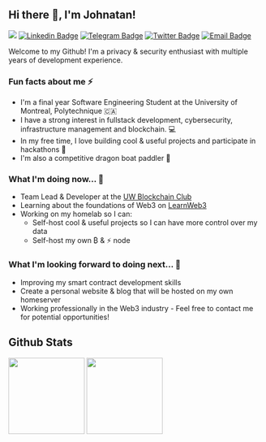 ## Hi there 👋, I'm Johnatan! 

![](https://komarev.com/ghpvc/?username=johnatag&style=flat-square&color=blue)
[![Linkedin Badge](https://img.shields.io/badge/Johnatan%20Gao-0e76a8?style=flat-square&logo=Linkedin&logoColor=white)](https://linkedin.com/in/johnatag/)
[![Telegram Badge](https://img.shields.io/badge/@t3chlore-0088cc?style=flat-square&logo=Telegram&logoColor=white)](https://t.me/t3chlore)
[![Twitter Badge](https://img.shields.io/badge/@BlockchainJg-1DA1F2?style=flat-square&logo=twitter&logoColor=white)](https://twitter.com/BlockchainJg/)
[![Email Badge](https://img.shields.io/badge/dev@johnatangao.com-0078D4?style=flat-squaree&logo=microsoft-outlook&logoColor=white)](mailto:dev@johnatangao.com)

Welcome to my Github! I'm a privacy & security enthusiast with multiple years of development experience.

### Fun facts about me ⚡
- I'm a final year Software Engineering Student at the University of Montreal, Polytechnique 🇨🇦
- I have a strong interest in fullstack development, cybersecurity, infrastructure management and blockchain. 💻
- In my free time, I love building cool & useful projects and participate in hackathons 🔨
- I'm also a competitive dragon boat paddler 🐲

### What I'm doing now... 🔎
- Team Lead & Developer at the [UW Blockchain Club](https://www.uwblockchain.ca/)
- Learning about the foundations of Web3 on [LearnWeb3](https://learnweb3.io/)
- Working on my homelab so I can:
    - Self-host cool & useful projects so I can have more control over my data
    - Self-host my own ₿ & ⚡ node

### What I'm looking forward to doing next... 🔮
- Improving my smart contract development skills
- Create a personal website & blog that will be hosted on my own homeserver
- Working professionally in the Web3 industry - Feel free to contact me for potential opportunities!

## Github Stats
<img height="150px" src="https://github-readme-stats-git-masterrstaa-rickstaa.vercel.app/api?username=johnatag&hide_border=true&show_icons=true&include_all_commits=false&count_private=true&line_height=24&text_color=ffffff&icon_color=ffffff&bg_color=0,fd1d1d,e1306c,c13584,833ab4&title_color=ffffff"/> <img height="150px" src="https://github-readme-stats-git-masterrstaa-rickstaa.vercel.app/api/top-langs/?username=johnatag&hide=html&hide_border=true&card_width=320&layout=compact&langs_count=7&text_color=ffffff&icon_color=ffffff&bg_color=0,833ab4,5851db,405de6&title_color=ffffff"/>
